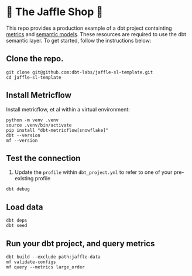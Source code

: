 # 🥪 The Jaffle Shop 🦘
This repo provides a production example of a dbt project containting [metrics](https://docs.getdbt.com/docs/build/metrics-overview) and [semantic models](https://docs.getdbt.com/docs/build/semantic-models). These resources are required to use the dbt semantic layer. To get started, follow the instructions below: 

## Clone the repo.

```shell
git clone git@github.com:dbt-labs/jaffle-sl-template.git
cd jaffle-sl-template
```

## Install Metricflow

Install metricflow, et al within a virtual environment:
```shell
python -m venv .venv
source .venv/bin/activate
pip install "dbt-metricflow[snowflake]"
dbt --version
mf --version
```

## Test the connection
1. Update the `profile` within `dbt_project.yml` to refer to one of your pre-existing profile

```shell
dbt debug
```

## Load data

```shell
dbt deps
dbt seed
```

## Run your dbt project, and query metrics

```shell
dbt build --exclude path:jaffle-data
mf validate-configs
mf query --metrics large_order
```
